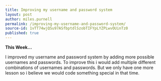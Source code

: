 ```yaml
---
title: Improving my username and password system
layout: post
author: miles.purnell
permalink: /improving-my-username-and-password-system/
source-id: 1vTT74wjQSu97ASfbptdlSzobTIFYpLYZPLwvOUinTz0
published: true
---
```

**This Week…**

I improved my username and password system  by adding more possible usernames and passwords. To improve this i would add multiple different combinations of usernames and passwords. But we only have one more lesson so i believe we would code something special in that time.
<script src="//repl.it/embed/JFeY/latest.js"></script>
